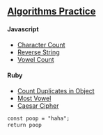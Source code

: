 ## [Algorithms Practice](https://github.com/kndshein/AlgorithmPractice)

#### Javascript

- [Character Count](https://github.com/kndshein/AlgorithmPractice/blob/main/JavaScript/charCount.js)
- [Reverse String](https://github.com/kndshein/AlgorithmPractice/blob/main/JavaScript/reverseString.js)
- [Vowel Count](https://github.com/kndshein/AlgorithmPractice/blob/main/JavaScript/vowelCount.js)

#### Ruby

- [Count Duplicates in Object](https://github.com/kndshein/AlgorithmPractice/blob/main/Ruby/countDupesinObject.rb)
- [Most Vowel](https://github.com/kndshein/AlgorithmPractice/blob/main/Ruby/mostVowel.rb)
- [Caesar Cipher](https://github.com/kndshein/AlgorithmPractice/blob/main/Ruby/caesarCipher.rb)

```mmd
const poop = "haha";
return poop
```
